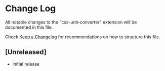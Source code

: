 # Change Log

All notable changes to the "css-unit-converter" extension will be documented in this file.

Check [Keep a Changelog](http://keepachangelog.com/) for recommendations on how to structure this file.

## [Unreleased]

- Initial release